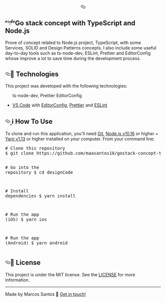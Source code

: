 <h4 align="center">
<a id="user-content---animations-and-gestures-manipulation-heavy-react-native-app" class="anchor" aria-hidden="true" href="#--animations-and-gestures-manipulation-heavy-react-native-app">
  <svg class="octicon octicon-link" viewBox="0 0 16 16" version="1.1" width="16" height="16" aria-hidden="true">
    <path fill-rule="evenodd" d="M4 9h1v1H4c-1.5 0-3-1.69-3-3.5S2.55 3 4 3h4c1.45 0 3 1.69 3 3.5 0 1.41-.91 2.72-2 3.25V8.59c.58-.45 1-1.27 1-2.09C10 5.22 8.98 4 8 4H4c-.98 0-2 1.22-2 2.5S3 9 4 9zm9-3h-1v1h1c1 0 2 1.22 2 2.5S13.98 12 13 12H9c-.98 0-2-1.22-2-2.5 0-.83.42-1.64 1-2.09V6.25c-1.09.53-2 1.84-2 3.25C6 11.31 7.55 13 9 13h4c1.45 0 3-1.69 3-3.5S14.5 6 13 6z">
    </path>
  </svg>
</a>

  <h2><img src="https://github.com/maasantos10/goStack-challenge-concept-nodejs/blob/master/assets/images/32px-Node.js_logo.svg.png"/>Go stack concept with TypeScript and Node.js</h2>
</h4>


Prove of concept related to Node.js project, TypeScript, with some Services, SOLID and Design Patterns concepts. I also include some useful day-to-day tools such as ts-node-dev, ESLint, Prettier and EditorConfig whose improve a lot to save time during the development process.


<h2><a id="user-content-rocket-technologies" class="anchor" aria-hidden="true" href="#rocket-technologies"><svg class="octicon octicon-link" viewBox="0 0 16 16" version="1.1" width="16" height="16" aria-hidden="true"><path fill-rule="evenodd" d="M4 9h1v1H4c-1.5 0-3-1.69-3-3.5S2.55 3 4 3h4c1.45 0 3 1.69 3 3.5 0 1.41-.91 2.72-2 3.25V8.59c.58-.45 1-1.27 1-2.09C10 5.22 8.98 4 8 4H4c-.98 0-2 1.22-2 2.5S3 9 4 9zm9-3h-1v1h1c1 0 2 1.22 2 2.5S13.98 12 13 12H9c-.98 0-2-1.22-2-2.5 0-.83.42-1.64 1-2.09V6.25c-1.09.53-2 1.84-2 3.25C6 11.31 7.55 13 9 13h4c1.45 0 3-1.69 3-3.5S14.5 6 13 6z"></path></svg></a><g-emoji class="g-emoji" alias="rocket" fallback-src="https://github.githubassets.com/images/icons/emoji/unicode/1f680.png">🚀</g-emoji> Technologies</h2>

<p>This project was developed with the following technologies:</p>


<ul>
<!--
<li><a href="https://expo.io/" rel="nofollow">Expo</a></li>
<li><a href="https://facebook.github.io/react-native/" rel="nofollow">React-Native</a></li>
<li><a href="https://kmagiera.github.io/react-native-gesture-handler/" rel="nofollow">React Native Gesture Handler</a></li>
<li><a href="https://reactnavigation.org/" rel="nofollow">React Navigation</a></li>
<li><a href="https://redux.js.org/" rel="nofollow">Redux</a></li>
<li><a href="https://graphql.org/learn/" rel="nofollow">GraphQl</a></li>
<li><a href="https://www.apollographql.com/" rel="nofollow">Apollo</a></li>
<li><a href="https://www.styled-components.com/" rel="nofollow">styled-components</a></li>
<li><a href="https://github.com/jerolimov/react-native-showdown">react-native-showdown</a></li>
<li><a href="https://expo.github.io/vector-icons/" rel="nofollow">@expo/vector-icons</a></li>
<li><a href="https://docs.expo.io/versions/latest/sdk/linear-gradient/" rel="nofollow">expo-linear-gradient</a></li>
<li><a href="https://github.com/facebook/prop-types">PropTypes</a></li>
-->

ts-node-dev, Prettier
EditorConfig

<li><a href="https://code.visualstudio.com/" rel="nofollow">VS Code</a> with
  <a href="https://marketplace.visualstudio.com/items?itemName=EditorConfig.EditorConfig" rel="nofollow">EditorConfig</a>,
  <a href="https://marketplace.visualstudio.com/items?itemName=remimarsal.prettier-now" rel="nofollow">Prettier</a>
  and
  <a href="https://marketplace.visualstudio.com/items?itemName=dbaeumer.vscode-eslint" rel="nofollow">ESLint</a>
</li>

</ul>

<h2>
  <a id="user-content-information_source-how-to-use" class="anchor" aria-hidden="true" href="#information_source-how-to-use">
    <svg class="octicon octicon-link" viewBox="0 0 16 16" version="1.1" width="16" height="16" aria-hidden="true">
      <path fill-rule="evenodd" d="M4 9h1v1H4c-1.5 0-3-1.69-3-3.5S2.55 3 4 3h4c1.45 0 3 1.69 3 3.5 0 1.41-.91 2.72-2 3.25V8.59c.58-.45 1-1.27 1-2.09C10 5.22 8.98 4 8 4H4c-.98 0-2 1.22-2 2.5S3 9 4 9zm9-3h-1v1h1c1 0 2 1.22 2 2.5S13.98 12 13 12H9c-.98 0-2-1.22-2-2.5 0-.83.42-1.64 1-2.09V6.25c-1.09.53-2 1.84-2 3.25C6 11.31 7.55 13 9 13h4c1.45 0 3-1.69 3-3.5S14.5 6 13 6z">
      </path>
    </svg>
  </a>
  <g-emoji class="g-emoji" alias="information_source" fallback-src="https://github.githubassets.com/images/icons/emoji/unicode/2139.png">
    ℹ️
  </g-emoji> How To Use
</h2>

<p>To clone and run this application, you'll need <a href="https://git-scm.com" rel="nofollow">Git</a>,
<a href="https://nodejs.org/" rel="nofollow">Node.js v10.16</a> or higher + <a href="https://yarnpkg.com/" rel="nofollow">Yarn v1.13</a> or higher installed on your computer. From your command line:</p>

<div class="highlight highlight-source-shell">
<pre><span class="pl-c"><span class="pl-c">#</span> Clone this repository</span>
$ git clone https://github.com/maasantos10/gostack-concept-typescript-nodejs designCode

<span class="pl-c"><span class="pl-c">#</span> Go into the repository</span>
$ <span class="pl-c1">cd</span> designCode

<span class="pl-c"><span class="pl-c">#</span> Install dependencies</span>
$ yarn install

<span class="pl-c"><span class="pl-c">#</span> Run the app (iOS)</span>
$ yarn ios

<span class="pl-c"><span class="pl-c">#</span> Run the app (Android)</span>
$ yarn android</pre></div>


<h2><a id="user-content-memo-license" class="anchor" aria-hidden="true" href="#memo-license"><svg class="octicon octicon-link" viewBox="0 0 16 16" version="1.1" width="16" height="16" aria-hidden="true"><path fill-rule="evenodd" d="M4 9h1v1H4c-1.5 0-3-1.69-3-3.5S2.55 3 4 3h4c1.45 0 3 1.69 3 3.5 0 1.41-.91 2.72-2 3.25V8.59c.58-.45 1-1.27 1-2.09C10 5.22 8.98 4 8 4H4c-.98 0-2 1.22-2 2.5S3 9 4 9zm9-3h-1v1h1c1 0 2 1.22 2 2.5S13.98 12 13 12H9c-.98 0-2-1.22-2-2.5 0-.83.42-1.64 1-2.09V6.25c-1.09.53-2 1.84-2 3.25C6 11.31 7.55 13 9 13h4c1.45 0 3-1.69 3-3.5S14.5 6 13 6z"></path></svg></a><g-emoji class="g-emoji" alias="memo" fallback-src="https://github.githubassets.com/images/icons/emoji/unicode/1f4dd.png">📝</g-emoji> License</h2>

<p>This project is under the MIT license. See the
  <a href="https://github.com/maasantos10/gostack-concept-typescript-nodejs/blob/master/LICENSE">LICENSE</a> for more information.</p>

<hr>
</hr>


<p>Made by Marcos Santos <g-emoji class="g-emoji" alias="wave" fallback-src="https://github.githubassets.com/images/icons/emoji/unicode/1f44b.png">👋</g-emoji> <a href="https://linkedin.com/in/marcos-almeida-santos-ba573842/" rel="nofollow">Get in touch!</a></p>
